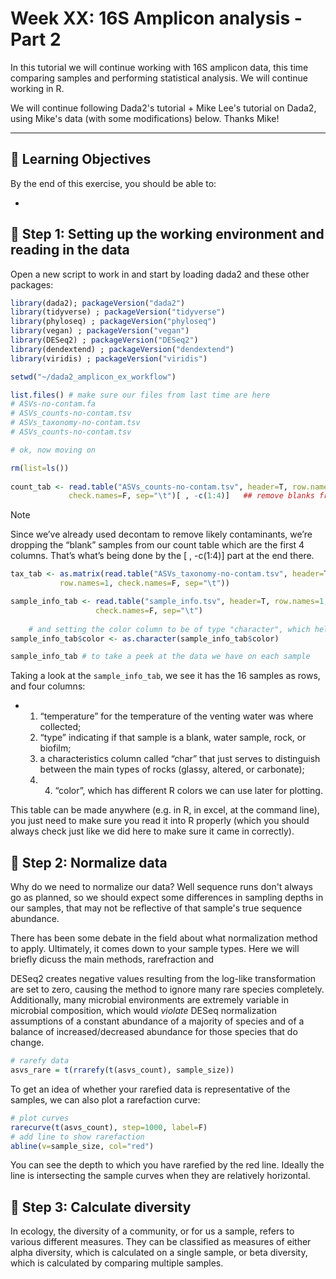 # Week XX: 16S Amplicon analysis - Part 2

In this tutorial we will continue working with 16S amplicon data, this time comparing samples and performing statistical analysis. We will continue working in R. 

We will continue following Dada2's tutorial + Mike Lee's tutorial on Dada2, using Mike's data (with some modifications) below. Thanks Mike!

---
## 🧠 Learning Objectives

By the end of this exercise, you should be able to:

- 

## 🧪 Step 1: Setting up the working environment and reading in the data
Open a new script to work in and start by loading dada2 and these other packages:
```R
library(dada2); packageVersion("dada2")
library(tidyverse) ; packageVersion("tidyverse") 
library(phyloseq) ; packageVersion("phyloseq") 
library(vegan) ; packageVersion("vegan") 
library(DESeq2) ; packageVersion("DESeq2")
library(dendextend) ; packageVersion("dendextend") 
library(viridis) ; packageVersion("viridis") 

setwd("~/dada2_amplicon_ex_workflow")

list.files() # make sure our files from last time are here
# ASVs-no-contam.fa
# ASVs_counts-no-contam.tsv
# ASVs_taxonomy-no-contam.tsv
# ASVs_counts-no-contam.tsv

# ok, now moving on

rm(list=ls())
  
count_tab <- read.table("ASVs_counts-no-contam.tsv", header=T, row.names=1,
             check.names=F, sep="\t")[ , -c(1:4)]   ## remove blanks from count table

```
>[!Note]
>Since we’ve already used decontam to remove likely contaminants, we’re dropping the “blank” samples from our count table which are the first 4 columns. That’s what’s being done by the [ , -c(1:4)] part at the end there.

```R
tax_tab <- as.matrix(read.table("ASVs_taxonomy-no-contam.tsv", header=T,
           row.names=1, check.names=F, sep="\t"))

sample_info_tab <- read.table("sample_info.tsv", header=T, row.names=1,
                   check.names=F, sep="\t")
  
    # and setting the color column to be of type "character", which helps later
sample_info_tab$color <- as.character(sample_info_tab$color)

sample_info_tab # to take a peek at the data we have on each sample
```
Taking a look at the `sample_info_tab`, we see it has the 16 samples as rows, and four columns: 
* 1) “temperature” for the temperature of the venting water was where collected;
  2) “type” indicating if that sample is a blank, water sample, rock, or biofilm;
  3) a characteristics column called “char” that just serves to distinguish between the main types of rocks (glassy,       altered, or carbonate);
  4) 4) “color”, which has different R colors we can use later for plotting.

This table can be made anywhere (e.g. in R, in excel, at the command line), you just need to make sure you read it into R properly (which you should always check just like we did here to make sure it came in correctly).

## 🧪 Step 2: Normalize data
Why do we need to normalize our data? Well sequence runs don't always go as planned, so we should expect some differences in sampling depths in our samples, that may not be reflective of that sample's true sequence abundance. 

There has been some debate in the field about what normalization method to apply. Ultimately, it comes down to your sample types. Here we will briefly dicuss the main methods, rarefraction and 

DESeq2 creates negative values resulting from the log-like transformation are set to zero, causing the method to ignore many rare species completely. Additionally, many microbial environments are extremely variable in microbial composition, which would *violate* DESeq normalization assumptions of a constant abundance of a majority of species and of a balance of increased/decreased abundance for those species that do change.
```R
# rarefy data
asvs_rare = t(rrarefy(t(asvs_count), sample_size))
```
To get an idea of whether your rarefied data is representative of the samples, we can also plot a rarefaction curve:
```R
# plot curves
rarecurve(t(asvs_count), step=1000, label=F)
# add line to show rarefaction
abline(v=sample_size, col="red")
```
You can see the depth to which you have rarefied by the red line. Ideally the line is intersecting the sample curves when they are relatively horizontal.

## 🧪 Step 3: Calculate diversity
In ecology, the diversity of a community, or for us a sample, refers to various different measures. They can be classified as measures of either alpha diversity, which is calculated on a single sample, or beta diversity, which is calculated by comparing multiple samples.



